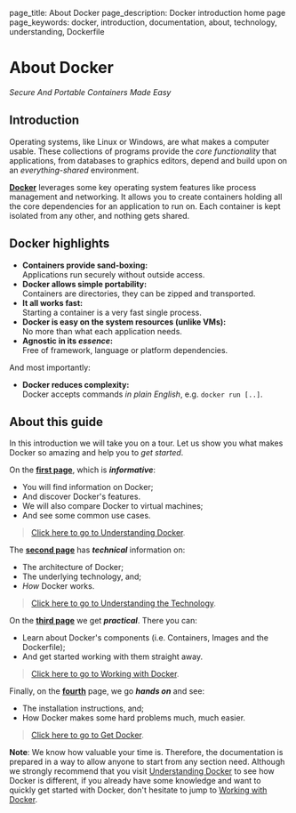 page_title: About Docker
page_description: Docker introduction home page
page_keywords: docker, introduction, documentation, about, technology, understanding, Dockerfile

# About Docker

*Secure And Portable Containers Made Easy*

## Introduction

Operating systems, like Linux or Windows, are what makes a computer
usable. These collections of programs provide the *core functionality*
that applications, from databases to graphics editors, depend and build
upon on an *everything-shared* environment.

[**Docker**](http://www.docker.io) leverages some key operating system
features like process management and networking. It allows you to create
containers holding all the core dependencies for an application to run
on. Each container is kept isolated from any other, and
nothing gets shared.

## Docker highlights

 - **Containers provide sand-boxing:**  
   Applications run securely without outside access.
 - **Docker allows simple portability:**  
   Containers are directories, they can be zipped and transported.
 - **It all works fast:**  
   Starting a container is a very fast single process.
 - **Docker is easy on the system resources (unlike VMs):**  
   No more than what each application needs.
 - **Agnostic in its _essence_:**  
   Free of framework, language or platform dependencies.

And most importantly:

 - **Docker reduces complexity:**  
   Docker accepts commands *in plain English*, e.g. `docker run [..]`.

## About this guide

In this introduction we will take you on a tour. Let us show you what
makes Docker so amazing and help you to *get started*.

On the [**first page**](introduction/understanding-docker.md), which is
**_informative_**:

 - You will find information on Docker;
 - And discover Docker's features.
 - We will also compare Docker to virtual machines;
 - And see some common use cases.

> [Click here to go to Understanding Docker](introduction/understanding-docker.md).

The [**second page**](introduction/technology.md) has **_technical_** information on:

 - The architecture of Docker;
 - The underlying technology, and;
 - *How* Docker works.

> [Click here to go to Understanding the Technology](introduction/technology.md).

On the [**third page**](introduction/working-with-docker.md) we get **_practical_**.
There you can:

 - Learn about Docker's components (i.e. Containers, Images and the
   Dockerfile);
 - And get started working with them straight away.

> [Click here to go to Working with Docker](introduction/working-with-docker.md).

Finally, on the [**fourth**](introduction/get-docker.md) page, we go **_hands on_**
and see:

 - The installation instructions, and;
 - How Docker makes some hard problems much, much easier.

> [Click here to go to Get Docker](introduction/get-docker.md).

**Note**: We know how valuable your time is. Therefore, the
documentation is prepared in a way to allow anyone to start from any
section need.  Although we strongly recommend that you visit
[Understanding Docker](introduction/understanding-docker.md) to see how Docker is
different, if you already have some knowledge and want to quickly get
started with Docker, don't hesitate to jump to [Working with
Docker](introduction/working-with-docker.md).
